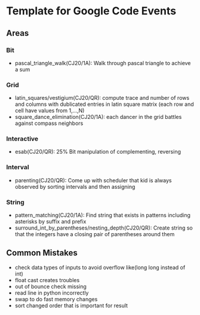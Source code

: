 # Template for Google Code Events

## Areas 

### Bit
- pascal_triangle_walk(CJ20/1A): Walk through pascal triangle to achieve a sum  

### Grid
- latin_squares/vestigium(CJ20/QR): compute trace and number of rows and columns with dublicated entries in latin square matrix (each row and cell have values from 1,...,N)  
- square_dance_elimination(CJ20/1A): each dancer in the grid battles against compass neighbors  

### Interactive

- esab(CJ20/QR): 25% Bit manipulation of complementing, reversing

### Interval

- parenting(CJ20/QR): Come up with scheduler that kid is always observed by sorting intervals and then assigning

### String

- pattern_matching(CJ20/1A): Find string that exists in patterns including asterisks by suffix and prefix
- surround_int_by_parentheses/nesting_depth(CJ20/QR): Create string so that the integers have a closing pair of parentheses around them

## Common Mistakes

- check data types of inputs to avoid overflow like(long long instead of int)  
- float cast creates troubles  
- out of bounce check missing  
- read line in python incorrectly
- swap to do fast memory changes  
- sort changed order that is important for result  


